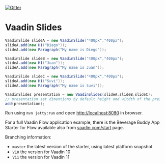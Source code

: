 [![Gitter](https://badges.gitter.im/Join%20Chat.svg)](https://gitter.im/vaadin-flow/Lobby#?utm_source=badge&utm_medium=badge&utm_campaign=pr-badge)

# Vaadin Slides

```java
VaadinSlide slideA = new VaadinSlide("400px","400px");
slideA.add(new H1("Diego"));
slideA.add(new Paragraph("My name is Diego"));

VaadinSlide slideB = new VaadinSlide("400px","400px");
slideA.add(new H1("Juan"));
slideA.add(new Paragraph("My name is Juan"));

VaadinSlide slideC = new VaadinSlide("400px","400px");
slideA.add(new H1("Suvi"));
slideA.add(new Paragraph("My name is Suvi"));

VaadinSlides presentation = new VaadinSlides(slideA,slideB,slideC);
// presentation set dimentions by default height and witdth of the presentation
add(presentation);
```

Run using `mvn jetty:run` and open [http://localhost:8080](http://localhost:8080) in browser.

For a full Vaadin Flow application example, there is the Beverage Buddy App Starter for Flow available also from [vaadin.com/start](https://vaadin.com/start) page.

Branching information:
* `master` the latest version of the starter, using latest platform snapshot
* `V10` the version for Vaadin 10
* `V11` the version for Vaadin 11